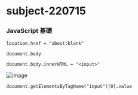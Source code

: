 # subject-220715

### JavaScript 基礎
```
location.href = "about:blank"
```

```
document.body
```

```
document.body.innerHTML = "<input>"
```

![image](https://user-images.githubusercontent.com/1501327/179126082-94575fa5-3a1b-4874-8bee-9700c6fd3645.png)

```
document.getElementsByTagName("input")[0].value
```
